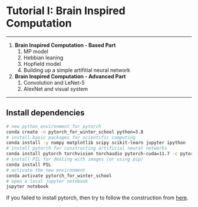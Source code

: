 # Tutorial I: Brain Inspired Computation
---
1. **Brain Inspired Computation - Based Part**
    1. MP model
    2. Hebbian leaning
    3. Hopfield model
    4. Building up a simple artifitial neural network
1. **Brain Inspired Computation - Advanced Part**
    1. Convolution and LeNet-5
    2. AlexNet and visual system

---

## Install dependencies


```bash
# new python environment for pytorch
conda create -n pytorch_for_winter_school python=3.8
# install basic packages for scientific computing
conda install -y numpy matplotlib scipy scikit-learn jupyter ipython
# install pytorch for constructing artificial neural networks
conda install pytorch torchvision torchaudio pytorch-cuda=11.7 -c pytorch -c nvidia -y
# install PIL for dealing with images (or using pip)
conda install PIL
# activate the new environment
conda avtivate pytorch_for_winter_school
# open a local jupyter notebook
jupyter notebook
```
If you failed to install pytorch, then try to follow the construction from [here](https://pytorch.org/get-started/locally/).
